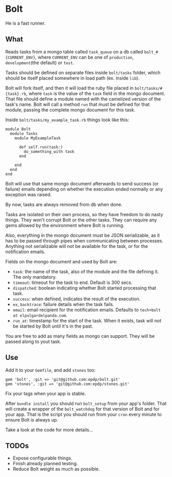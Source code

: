 # Bolt

He is a fast runner.

## What

Reads tasks from a mongo table called `task_queue` on a db called
`bolt_#{CURRENT_ENV}`, where `CURRENT_ENV` can be one of `production`,
`development`(the default) or `test`.

Tasks should be defined on separate files inside `bolt/tasks` folder, which
should be itself placed somewhere in load path (ex. inside `lib`).

Bolt will fork itself, and then it will load the ruby file placed in
`bolt/tasks/#{task}.rb`, where `task` is the value of the `task` field in the
mongo document. That file should define a module named with the camelized
version of the task's name. Bolt will call a method `run` that must be defined
for that module, passing the complete mongo document for this task.

Inside `bolt/tasks/my_example_task.rb` things look like this:

    module Bolt
      module Tasks
        module MyExampleTask

          def self.run(task:)
            do_something_with task
          end

        end
      end
    end

Bolt will use that same mongo document afterwards to send success (or failure)
emails depending on whether the execution ended normally or any exception was
raised.

By now, tasks are always removed from db when done.

Tasks are isolated on their own process, so they have freedom to do nasty
things. They won't corrupt Bolt or the other tasks. They can require any
gems allowed by the environment where Bolt is running.

Also, everything in the mongo document must be JSON serializable, as it has to
be passed through pipes when communicating between processes. Anything not
serializable will not be available for the task, or for the notification emails.

Fields on the mongo document and used by Bolt are:

* `task`: the name of the task, also of the module and the file defining it.
The only mandatory.
* `timeout`: timeout for the task to end. Default is 300 secs.
* `dispatched`: boolean indicating whether Bolt started processing that task.
* `success`: when defined, indicates the result of the execution.
* `ex`, `backtrace`: failure details when the task fails.
* `email`: email recipient for the notification emails. Defaults to
`tech+bolt at elpulgardelpanda.com`.
* `run_at`: timestamp for the start of the task. When it exists, task will not
be started by Bolt until it's in the past.

You are free to add as many fields as mongo can support. They will be passed
along to yout task.

## Use

Add it to your `Gemfile`, and add `stones` too:

    gem 'bolt', :git => 'git@github.com:epdp/bolt.git'
    gem 'stones', :git => 'git@github.com:epdp/stones.git'

Fix your tags when your app is stable.

After `bundle install` you should run `bolt_setup` from your app's folder. That
will create a wrapper of the `bolt_watchdog` for that version of Bolt and for
your app. That is the script you should run from your `cron` every minute to
ensure Bolt is always up.

Take a look at the code for more details...

## TODOs

* Expose configurable things.
* Finish already planned testing.
* Reduce Bolt weight as much as possible.


